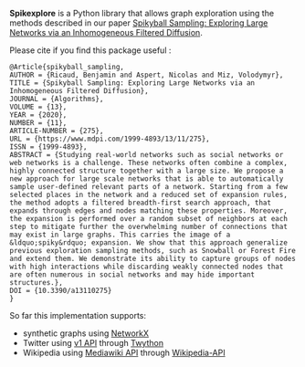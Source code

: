 **Spikexplore** is a Python library that allows graph exploration using the 
methods described in our paper 
[Spikyball Sampling: Exploring Large Networks via an Inhomogeneous Filtered Diffusion](https://www.mdpi.com/1999-4893/13/11/275).

Please cite if you find this package useful :
```
@Article{spikyball_sampling,
AUTHOR = {Ricaud, Benjamin and Aspert, Nicolas and Miz, Volodymyr},
TITLE = {Spikyball Sampling: Exploring Large Networks via an Inhomogeneous Filtered Diffusion},
JOURNAL = {Algorithms},
VOLUME = {13},
YEAR = {2020},
NUMBER = {11},
ARTICLE-NUMBER = {275},
URL = {https://www.mdpi.com/1999-4893/13/11/275},
ISSN = {1999-4893},
ABSTRACT = {Studying real-world networks such as social networks or web networks is a challenge. These networks often combine a complex, highly connected structure together with a large size. We propose a new approach for large scale networks that is able to automatically sample user-defined relevant parts of a network. Starting from a few selected places in the network and a reduced set of expansion rules, the method adopts a filtered breadth-first search approach, that expands through edges and nodes matching these properties. Moreover, the expansion is performed over a random subset of neighbors at each step to mitigate further the overwhelming number of connections that may exist in large graphs. This carries the image of a &ldquo;spiky&rdquo; expansion. We show that this approach generalize previous exploration sampling methods, such as Snowball or Forest Fire and extend them. We demonstrate its ability to capture groups of nodes with high interactions while discarding weakly connected nodes that are often numerous in social networks and may hide important structures.},
DOI = {10.3390/a13110275}
}
```

So far this implementation supports:
- synthetic graphs using [NetworkX](https://networkx.org/)
- Twitter using [v1 API](https://developer.twitter.com/en/docs/twitter-api/api-reference-index) through [Twython](https://twython.readthedocs.io/en/latest/)
- Wikipedia using [Mediawiki API](https://www.mediawiki.org/wiki/API:Main_page) through [Wikipedia-API](https://pypi.org/project/Wikipedia-API/)
